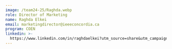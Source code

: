 ```yaml
---
image: /team24-25/Raghda.webp
role: Director of Marketing
name: Raghda Elkei
email: marketingdirector@ieeeconcordia.ca
program: COEN
linkedin: >-
  https://www.linkedin.com/in/raghdaelkei?utm_source=share&utm_campaign=share_via&utm_content=profile&utm_medium=ios_app
---
```


